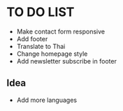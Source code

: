 # TO DO LIST

- Make contact form responsive
- Add footer
- Translate to Thai
- Change homepage style
- Add newsletter subscribe in footer


## Idea
- Add more languages